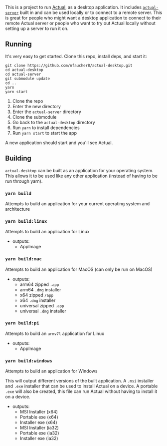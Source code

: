 This is a project to run [Actual](https://github.com/actualbudget/actual), as a desktop application. It includes [`actual-server`](https://github.com/actualbudget/actual-server) built in and can be used locally or to connect to a remote server.
This is great for people who might want a desktop application to connect to their remote Actual server or people who want to try out Actual locally without setting up a server to run it on.

## Running

It's very easy to get started. Clone this repo, install deps, and start it:

```
git clone https://github.com/nfaucher8/actual-desktop.git
cd actual-desktop
cd actual-server
git submodule update
cd ..
yarn
yarn start
```

1. Clone the repo
2. Enter the new directory
3. Enter the `actual-server` directory
4. Clone the submodule
5. Go back to the `actual-desktop` directory
6. Run `yarn` to install dependencies
7. Run `yarn start` to start the app

A new application should start and you'll see Actual.

## Building

`actual-desktop` can be built as an application for your operating system. This allows it to be used like any other application (instead of having to be run through yarn).

### `yarn build`
Attempts to build an application for your current operating system and architecture

### `yarn build:linux`
Attempts to build an application for Linux

- outputs:
  - AppImage

### `yarn build:mac`
Attempts to build an application for MacOS (can only be run on MacOS)

- outputs:
  - arm64 zipped `.app`
  - arm64 `.dmg` installer
  - x64 zipped `/app`
  - x64 `.dmg` installer
  - universal zipped `.app`
  - universal `.dmg` installer

### `yarn build:pi`
Attempts to build an `armv7l` application for Linux

- outputs:
  - AppImage

### `yarn build:windows`
Attempts to build an application for Windows


This will output different versions of the built application. A `.msi` installer and `.exe` installer that
can be used to install Actual on a device. A portable `.exe` will also be created, this file can run Actual without having to install it on a device.

- outputs:
  - MSI Installer (x64)
  - Portable exe (x64)
  - Installer exe (x64)
  - MSI Installer (ia32)
  - Portable exe (ia32)
  - Installer exe (ia32)

